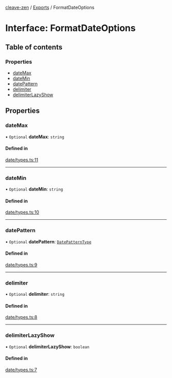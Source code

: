 [cleave-zen](../README.md) / [Exports](../modules.md) / FormatDateOptions

# Interface: FormatDateOptions

## Table of contents

### Properties

- [dateMax](FormatDateOptions.md#datemax)
- [dateMin](FormatDateOptions.md#datemin)
- [datePattern](FormatDateOptions.md#datepattern)
- [delimiter](FormatDateOptions.md#delimiter)
- [delimiterLazyShow](FormatDateOptions.md#delimiterlazyshow)

## Properties

### dateMax

• `Optional` **dateMax**: `string`

#### Defined in

[date/types.ts:11](https://github.com/nosir/cleave-zen/blob/b7d817d/src/date/types.ts#L11)

___

### dateMin

• `Optional` **dateMin**: `string`

#### Defined in

[date/types.ts:10](https://github.com/nosir/cleave-zen/blob/b7d817d/src/date/types.ts#L10)

___

### datePattern

• `Optional` **datePattern**: [`DatePatternType`](../modules.md#datepatterntype)

#### Defined in

[date/types.ts:9](https://github.com/nosir/cleave-zen/blob/b7d817d/src/date/types.ts#L9)

___

### delimiter

• `Optional` **delimiter**: `string`

#### Defined in

[date/types.ts:8](https://github.com/nosir/cleave-zen/blob/b7d817d/src/date/types.ts#L8)

___

### delimiterLazyShow

• `Optional` **delimiterLazyShow**: `boolean`

#### Defined in

[date/types.ts:7](https://github.com/nosir/cleave-zen/blob/b7d817d/src/date/types.ts#L7)
